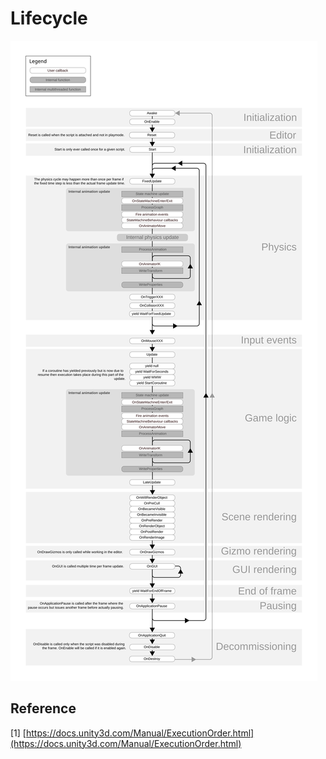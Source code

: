 # Lifecycle

![](../../.gitbook/assets/monobehaviour_flowchart.svg)

## Reference

\[1\] [https://docs.unity3d.com/Manual/ExecutionOrder.html](https://docs.unity3d.com/Manual/ExecutionOrder.html)


